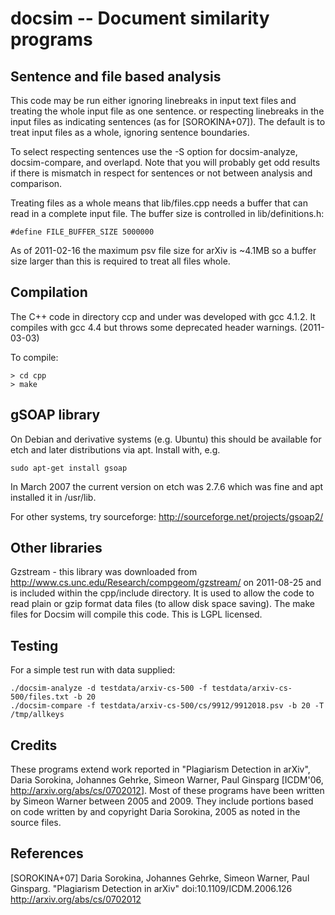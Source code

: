 # docsim -- Document similarity programs

## Sentence and file based analysis

This code may be run either ignoring linebreaks in input text files and 
treating the whole input file as one sentence. or respecting linebreaks 
in the input files as indicating sentences (as for [SOROKINA+07]). The 
default is to treat input files as a whole, ignoring sentence 
boundaries.

To select respecting sentences use the -S option for docsim-analyze, 
docsim-compare, and overlapd. Note that you will probably get odd 
results if there is mismatch in respect for sentences or not between 
analysis and comparison.

Treating files as a whole means that lib/files.cpp needs a buffer that
can read in a complete input file. The buffer size is controlled in
lib/definitions.h:

```
#define FILE_BUFFER_SIZE 5000000
```

As of 2011-02-16 the maximum psv file size for arXiv is ~4.1MB so a 
buffer size larger than this is required to treat all files whole.

## Compilation

The C++ code in directory ccp and under was developed with gcc 4.1.2.
It compiles with gcc 4.4 but throws some deprecated header warnings. 
(2011-03-03)

To compile:

```
> cd cpp
> make
```

## gSOAP library

On Debian and derivative systems (e.g. Ubuntu) this should be
available for etch and later distributions via apt. Install with, e.g.

```
sudo apt-get install gsoap
```

In March 2007 the current version on etch was 2.7.6 which was fine and
apt installed it in /usr/lib.

For other systems, try sourceforge:
<http://sourceforge.net/projects/gsoap2/>


## Other libraries

Gzstream - this library was downloaded from 
<http://www.cs.unc.edu/Research/compgeom/gzstream/>
on 2011-08-25 and is included within the cpp/include directory. It is 
used to allow the code to read plain or gzip format data files (to allow 
disk space saving). The make files for Docsim will compile this code.
This is LGPL licensed.


## Testing

For a simple test run with data supplied:

```
./docsim-analyze -d testdata/arxiv-cs-500 -f testdata/arxiv-cs-500/files.txt -b 20
./docsim-compare -f testdata/arxiv-cs-500/cs/9912/9912018.psv -b 20 -T /tmp/allkeys
```


## Credits

These programs extend work reported in "Plagiarism Detection in
arXiv", Daria Sorokina, Johannes Gehrke, Simeon Warner, Paul Ginsparg
[ICDM'06, <http://arxiv.org/abs/cs/0702012>]. Most of these programs
have been written by Simeon Warner between 2005 and 2009. They include
portions based on code written by and copyright Daria Sorokina, 2005
as noted in the source files.


## References

[SOROKINA+07] Daria Sorokina, Johannes Gehrke, Simeon Warner, Paul
Ginsparg. "Plagiarism Detection in arXiv" doi:10.1109/ICDM.2006.126
<http://arxiv.org/abs/cs/0702012>
